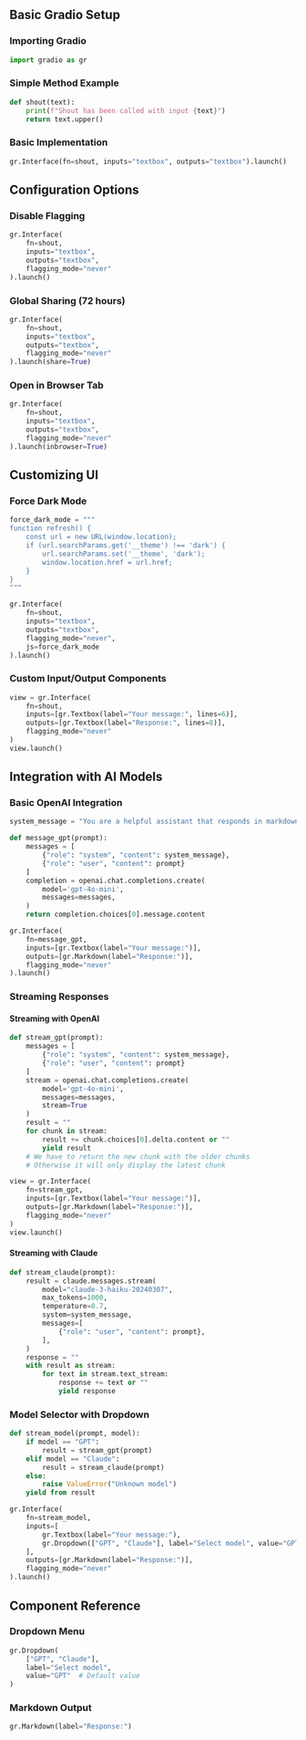 ## Basic Gradio Setup

### Importing Gradio

```python
import gradio as gr
```

### Simple Method Example

```python
def shout(text):
    print(f"Shout has been called with input {text}")
    return text.upper()
```

### Basic Implementation

```python
gr.Interface(fn=shout, inputs="textbox", outputs="textbox").launch()
```

## Configuration Options

### Disable Flagging

```python
gr.Interface(
    fn=shout, 
    inputs="textbox", 
    outputs="textbox", 
    flagging_mode="never"
).launch()
```

### Global Sharing (72 hours)

```python
gr.Interface(
    fn=shout, 
    inputs="textbox", 
    outputs="textbox", 
    flagging_mode="never"
).launch(share=True)
```

### Open in Browser Tab

```python
gr.Interface(
    fn=shout, 
    inputs="textbox", 
    outputs="textbox", 
    flagging_mode="never"
).launch(inbrowser=True)
```

## Customizing UI

### Force Dark Mode

```python
force_dark_mode = """
function refresh() {
    const url = new URL(window.location);
    if (url.searchParams.get('__theme') !== 'dark') {
        url.searchParams.set('__theme', 'dark');
        window.location.href = url.href;
    }
}
"""

gr.Interface(
    fn=shout, 
    inputs="textbox", 
    outputs="textbox", 
    flagging_mode="never", 
    js=force_dark_mode
).launch()
```

### Custom Input/Output Components

```python
view = gr.Interface(
    fn=shout,
    inputs=[gr.Textbox(label="Your message:", lines=6)],
    outputs=[gr.Textbox(label="Response:", lines=8)],
    flagging_mode="never"
)
view.launch()
```

## Integration with AI Models

### Basic OpenAI Integration

```python
system_message = "You are a helpful assistant that responds in markdown"

def message_gpt(prompt):
    messages = [
        {"role": "system", "content": system_message},
        {"role": "user", "content": prompt}
    ]
    completion = openai.chat.completions.create(
        model='gpt-4o-mini',
        messages=messages,
    )
    return completion.choices[0].message.content

gr.Interface(
    fn=message_gpt,
    inputs=[gr.Textbox(label="Your message:")],
    outputs=[gr.Markdown(label="Response:")],
    flagging_mode="never"
).launch()
```

### Streaming Responses

#### Streaming with OpenAI

```python
def stream_gpt(prompt):
    messages = [
        {"role": "system", "content": system_message},
        {"role": "user", "content": prompt}
    ]
    stream = openai.chat.completions.create(
        model='gpt-4o-mini',
        messages=messages,
        stream=True
    )
    result = ""
    for chunk in stream:
        result += chunk.choices[0].delta.content or ""
        yield result
    # We have to return the new chunk with the older chunks
    # Otherwise it will only display the latest chunk

view = gr.Interface(
    fn=stream_gpt,
    inputs=[gr.Textbox(label="Your message:")],
    outputs=[gr.Markdown(label="Response:")],
    flagging_mode="never"
)
view.launch()
```

#### Streaming with Claude

```python
def stream_claude(prompt):
    result = claude.messages.stream(
        model="claude-3-haiku-20240307",
        max_tokens=1000,
        temperature=0.7,
        system=system_message,
        messages=[
            {"role": "user", "content": prompt},
        ],
    )
    response = ""
    with result as stream:
        for text in stream.text_stream:
            response += text or ""
            yield response
```

### Model Selector with Dropdown

```python
def stream_model(prompt, model):
    if model == "GPT":
        result = stream_gpt(prompt)
    elif model == "Claude":
        result = stream_claude(prompt)
    else:
        raise ValueError("Unknown model")
    yield from result

gr.Interface(
    fn=stream_model,
    inputs=[
        gr.Textbox(label="Your message:"), 
        gr.Dropdown(["GPT", "Claude"], label="Select model", value="GPT")
    ],
    outputs=[gr.Markdown(label="Response:")],
    flagging_mode="never"
).launch()
```

## Component Reference

### Dropdown Menu

```python
gr.Dropdown(
    ["GPT", "Claude"], 
    label="Select model", 
    value="GPT"  # Default value
)
```

### Markdown Output

```python
gr.Markdown(label="Response:")
```